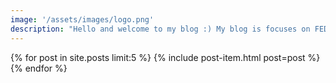 ```yaml
---
image: '/assets/images/logo.png'
description: "Hello and welcome to my blog :) My blog is focuses on FED stuff and dedicated to `spread the code`"
---
```


{% for post in site.posts limit:5 %}
  {% include post-item.html post=post %}
{% endfor %}